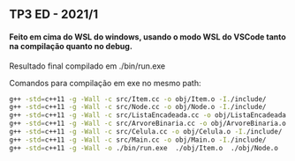 ## TP3 ED - 2021/1

#### Feito em cima do WSL do windows, usando o modo WSL do VSCode tanto na compilação quanto no debug.

Resultado final compilado em ./bin/run.exe

Comandos para compilação em exe no mesmo path:

```sh
g++ -std=c++11 -g -Wall -c src/Item.cc -o obj/Item.o -I./include/
g++ -std=c++11 -g -Wall -c src/Node.cc -o obj/Node.o -I./include/
g++ -std=c++11 -g -Wall -c src/ListaEncadeada.cc -o obj/ListaEncadeada.o -I./include/
g++ -std=c++11 -g -Wall -c src/ArvoreBinaria.cc -o obj/ArvoreBinaria.o -I./include/
g++ -std=c++11 -g -Wall -c src/Celula.cc -o obj/Celula.o -I./include/
g++ -std=c++11 -g -Wall -c src/Main.cc -o obj/Main.o -I./include/
g++ -std=c++11 -g -Wall -o ./bin/run.exe  ./obj/Item.o  ./obj/Node.o  ./obj/ListaEncadeada.o  ./obj/ArvoreBinaria.o  ./obj/Celula.o  ./obj/Main.o
```
